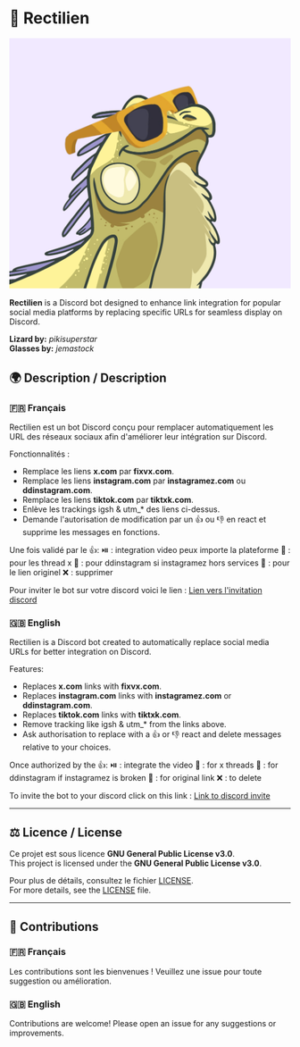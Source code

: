 # 🦎 Rectilien  
![Rectilien](https://github.com/Papaella/Rectilien/blob/main/reptilien.jpg?raw=true)

**Rectilien** is a Discord bot designed to enhance link integration for popular social media platforms by replacing specific URLs for seamless display on Discord.

**Lizard by:** *pikisuperstar*  
**Glasses by:** *jemastock*  

## 🌍 Description / Description  

### 🇫🇷 Français  
Rectilien est un bot Discord conçu pour remplacer automatiquement les URL des réseaux sociaux afin d'améliorer leur intégration sur Discord.  

Fonctionnalités :  
- Remplace les liens **x.com** par **fixvx.com**.  
- Remplace les liens **instagram.com** par **instagramez.com** ou **ddinstagram.com**.  
- Remplace les liens **tiktok.com** par **tiktxk.com**.
- Enlève les trackings igsh & utm_* des liens ci-dessus.
- Demande l'autorisation de modification par un 👍 ou 👎 en react et supprime les messages en fonctions.

Une fois validé par le 👍:
⏯️ : integration video peux importe la plateforme
🧵 : pour les thread x
🔄 : pour ddinstagram si instagramez hors services
🔗 : pour le lien originel
❌ : supprimer

Pour inviter le bot sur votre discord voici le lien :
[Lien vers l'invitation discord](https://discord.com/oauth2/authorize?client_id=1310607261730734180&permissions=274877917248&scope=bot%20applications.commands)

### 🇬🇧 English  
Rectilien is a Discord bot created to automatically replace social media URLs for better integration on Discord.  

Features:  
- Replaces **x.com** links with **fixvx.com**.  
- Replaces **instagram.com** links with **instagramez.com** or **ddinstagram.com**.  
- Replaces **tiktok.com** links with **tiktxk.com**.
- Remove tracking like igsh & utm_* from the links above.
- Ask authorisation to replace with a 👍 or 👎 react and delete messages relative to your choices.

Once authorized by the 👍:
⏯️ : integrate the video
🧵 : for x threads
🔄 : for ddinstagram if instagramez is broken
🔗 : for original link
❌ : to delete


To invite the bot to your discord click on this link :
[Link to discord invite](https://discord.com/oauth2/authorize?client_id=1310607261730734180&permissions=274877917248&scope=bot%20applications.commands)

---

## ⚖️ Licence / License  

Ce projet est sous licence **GNU General Public License v3.0**.  
This project is licensed under the **GNU General Public License v3.0**.  

Pour plus de détails, consultez le fichier [LICENSE](https://www.gnu.org/licenses/gpl-3.0.fr.html).  
For more details, see the [LICENSE](https://www.gnu.org/licenses/gpl-3.0.html) file.  

---

## 🤝 Contributions  

### 🇫🇷 Français  
Les contributions sont les bienvenues ! Veuillez une issue pour toute suggestion ou amélioration.  

### 🇬🇧 English  
Contributions are welcome! Please open an issue for any suggestions or improvements.  
